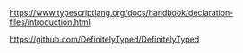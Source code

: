 https://www.typescriptlang.org/docs/handbook/declaration-files/introduction.html

https://github.com/DefinitelyTyped/DefinitelyTyped